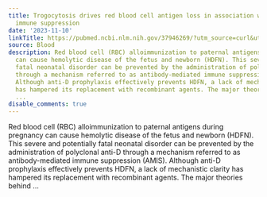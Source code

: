 ```yaml
---
title: Trogocytosis drives red blood cell antigen loss in association with antibody-mediated
  immune suppression
date: '2023-11-10'
linkTitle: https://pubmed.ncbi.nlm.nih.gov/37946269/?utm_source=curl&utm_medium=rss&utm_campaign=journals&utm_content=7603509&fc=None&ff=20231110170859&v=2.17.9.post6+86293ac
source: Blood
description: Red blood cell (RBC) alloimmunization to paternal antigens during pregnancy
  can cause hemolytic disease of the fetus and newborn (HDFN). This severe and potentially
  fatal neonatal disorder can be prevented by the administration of polyclonal anti-D
  through a mechanism referred to as antibody-mediated immune suppression (AMIS).
  Although anti-D prophylaxis effectively prevents HDFN, a lack of mechanistic clarity
  has hampered its replacement with recombinant agents. The major theories behind
  ...
disable_comments: true
---
```

Red blood cell (RBC) alloimmunization to paternal antigens during pregnancy can cause hemolytic disease of the fetus and newborn (HDFN). This severe and potentially fatal neonatal disorder can be prevented by the administration of polyclonal anti-D through a mechanism referred to as antibody-mediated immune suppression (AMIS). Although anti-D prophylaxis effectively prevents HDFN, a lack of mechanistic clarity has hampered its replacement with recombinant agents. The major theories behind ...